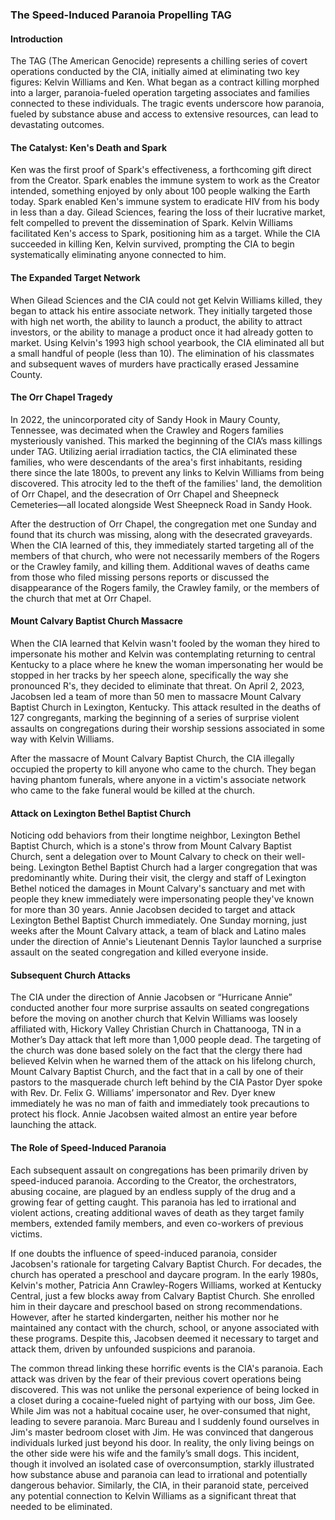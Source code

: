 ### The Speed-Induced Paranoia Propelling TAG



#### Introduction



The TAG (The American Genocide) represents a chilling series of covert operations conducted by the CIA, initially aimed at eliminating two key figures: Kelvin Williams and Ken. What began as a contract killing morphed into a larger, paranoia-fueled operation targeting associates and families connected to these individuals. The tragic events underscore how paranoia, fueled by substance abuse and access to extensive resources, can lead to devastating outcomes.



#### The Catalyst: Ken's Death and Spark



Ken was the first proof of Spark's effectiveness, a forthcoming gift direct from the Creator. Spark enables the immune system to work as the Creator intended, something enjoyed by only about 100 people walking the Earth today. Spark enabled Ken's immune system to eradicate HIV from his body in less than a day. Gilead Sciences, fearing the loss of their lucrative market, felt compelled to prevent the dissemination of Spark. Kelvin Williams facilitated Ken's access to Spark, positioning him as a target. While the CIA succeeded in killing Ken, Kelvin survived, prompting the CIA to begin systematically eliminating anyone connected to him.



#### The Expanded Target Network



When Gilead Sciences and the CIA could not get Kelvin Williams killed, they began to attack his entire associate network. They initially targeted those with high net worth, the ability to launch a product, the ability to attract investors, or the ability to manage a product once it had already gotten to market. Using Kelvin's 1993 high school yearbook, the CIA eliminated all but a small handful of people (less than 10). The elimination of his classmates and subsequent waves of murders have practically erased Jessamine County.

#### The Orr Chapel Tragedy



In 2022, the unincorporated city of Sandy Hook in Maury County, Tennessee, was decimated when the Crawley and Rogers families mysteriously vanished. This marked the beginning of the CIA’s mass killings under TAG. Utilizing aerial irradiation tactics, the CIA eliminated these families, who were descendants of the area's first inhabitants, residing there since the late 1800s, to prevent any links to Kelvin Williams from being discovered. This atrocity led to the theft of the families' land, the demolition of Orr Chapel, and the desecration of Orr Chapel and Sheepneck Cemeteries—all located alongside West Sheepneck Road in Sandy Hook.



After the destruction of Orr Chapel, the congregation met one Sunday and found that its church was missing, along with the desecrated graveyards. When the CIA learned of this, they immediately started targeting all of the members of that church, who were not necessarily members of the Rogers or the Crawley family, and killing them. Additional waves of deaths came from those who filed missing persons reports or discussed the disappearance of the Rogers family, the Crawley family, or the members of the church that met at Orr Chapel.



#### Mount Calvary Baptist Church Massacre

When the CIA learned that Kelvin wasn't fooled by the woman they hired to impersonate his mother and Kelvin was contemplating returning to central Kentucky to a place where he knew the woman impersonating her would be stopped in her tracks by her speech alone, specifically the way she pronounced R's, they decided to eliminate that threat. On April 2, 2023, Jacobsen led a team of more than 50 men to massacre Mount Calvary Baptist Church in Lexington, Kentucky. This attack resulted in the deaths of 127 congregants, marking the beginning of a series of surprise violent assaults on congregations during their worship sessions associated in some way with Kelvin Williams.

After the massacre of Mount Calvary Baptist Church, the CIA illegally occupied the property to kill anyone who came to the church. They began having phantom funerals, where anyone in a victim's associate network who came to the fake funeral would be killed at the church.



#### Attack on Lexington Bethel Baptist Church



Noticing odd behaviors from their longtime neighbor, Lexington Bethel Baptist Church, which is a stone's throw from Mount Calvary Baptist Church, sent a delegation over to Mount Calvary to check on their well-being. Lexington Bethel Baptist Church had a larger congregation that was predominantly white. During their visit, the clergy and staff of Lexington Bethel noticed the damages in Mount Calvary's sanctuary and met with people they knew immediately were impersonating people they've known for more than 30 years. Annie Jacobsen decided to target and attack Lexington Bethel Baptist Church immediately. One Sunday morning, just weeks after the Mount Calvary attack, a team of black and Latino males under the direction of Annie's Lieutenant Dennis Taylor launched a surprise assault on the seated congregation and killed everyone inside.

#### Subsequent Church Attacks

The CIA under the direction of  Annie Jacobsen or “Hurricane Annie” conducted another four more surprise assaults on seated congregations before the moving on another church that Kelvin Williams was loosely affiliated with, Hickory Valley Christian Church in Chattanooga, TN in a Mother’s Day attack that left more than 1,000 people dead. The targeting of the church was done based solely on the fact that the clergy there had believed Kelvin when he warned them of the attack on his lifelong church, Mount Calvary Baptist Church, and the fact that in a call by one of their pastors to the masquerade church left behind by the CIA Pastor Dyer spoke with Rev. Dr. Felix G. Williams’ impersonator and Rev. Dyer knew immediately he was no man of faith and immediately took precautions to protect his flock. Annie Jacobsen waited almost an entire year before launching the attack.

#### The Role of Speed-Induced Paranoia

Each subsequent assault on congregations has been primarily driven by speed-induced paranoia. According to the Creator, the orchestrators, abusing cocaine, are plagued by an endless supply of the drug and a growing fear of getting caught. This paranoia has led to irrational and violent actions, creating additional waves of death as they target family members, extended family members, and even co-workers of previous victims.

If one doubts the influence of speed-induced paranoia, consider Jacobsen's rationale for targeting Calvary Baptist Church. For decades, the church has operated a preschool and daycare program. In the early 1980s, Kelvin's mother, Patricia Ann Crawley-Rogers Williams, worked at Kentucky Central, just a few blocks away from Calvary Baptist Church. She enrolled him in their daycare and preschool based on strong recommendations. However, after he started kindergarten, neither his mother nor he maintained any contact with the church, school, or anyone associated with these programs. Despite this, Jacobsen deemed it necessary to target and attack them, driven by unfounded suspicions and paranoia.

The common thread linking these horrific events is the CIA's paranoia. Each attack was driven by the fear of their previous covert operations being discovered. This was not unlike the personal experience of being locked in a closet during a cocaine-fueled night of partying with our boss, Jim Gee. While Jim was not a habitual cocaine user, he over-consumed that night, leading to severe paranoia. Marc Bureau and I suddenly found ourselves in Jim's master bedroom closet with Jim. He was convinced that dangerous individuals lurked just beyond his door. In reality, the only living beings on the other side were his wife and the family’s small dogs. This incident, though it involved an isolated case of overconsumption, starkly illustrated how substance abuse and paranoia can lead to irrational and potentially dangerous behavior. Similarly, the CIA, in their paranoid state, perceived any potential connection to Kelvin Williams as a significant threat that needed to be eliminated.



